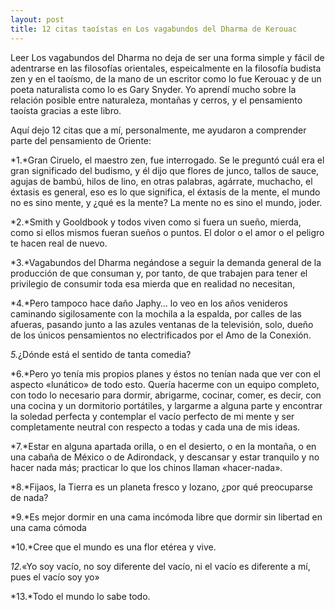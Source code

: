 ```yaml
---
layout: post
title: 12 citas taoístas en Los vagabundos del Dharma de Kerouac
---
```


Leer Los vagabundos del Dharma no deja de ser una forma simple y fácil de adentrarse en las filosofías orientales,
espeicalmente en la filosofía budista zen y en el taoísmo, de la mano de un escritor como lo fue Kerouac y de un poeta
naturalista como lo es Gary Snyder. Yo aprendí mucho sobre la relación posible entre naturaleza, montañas y cerros, y el 
pensamiento taoísta gracias a este libro. 

Aquí dejo 12 citas que a mí, personalmente, me ayudaron a comprender parte del pensamiento de Oriente:

*1.*Gran Ciruelo, el maestro zen, fue interrogado. Se le preguntó cuál era el gran significado del budismo,
y él dijo que flores de junco, tallos de sauce, agujas de bambú, hilos de lino, en otras palabras, agárrate,
muchacho, el éxtasis es general, eso es lo que significa, el éxtasis de la mente, el mundo no es sino mente, y 
¿qué es la mente? La mente no es sino el mundo, joder.

*2.*Smith y Gooldbook y todos viven como si fuera un sueño, mierda, como si ellos mismos fueran sueños o puntos. 
El dolor o el amor o el peligro te hacen real de nuevo.

*3.*Vagabundos del Dharma negándose a seguir la demanda general de la producción de que consuman y, por tanto, 
de que trabajen para tener el privilegio de consumir toda esa mierda que en realidad no necesitan,

*4.*Pero tampoco hace daño Japhy… lo veo en los años venideros caminando sigilosamente con la mochila a la espalda,
por calles de las afueras, pasando junto a las azules ventanas de la televisión, solo, dueño de los únicos pensamientos 
no electrificados por el Amo de la Conexión.

*5.*¿Dónde está el sentido de tanta comedia?

*6.*Pero yo tenía mis propios planes y éstos no tenían nada que ver con el aspecto «lunático» de todo esto. 
Quería hacerme con un equipo completo, con todo lo necesario para dormir, abrigarme, cocinar, comer, es decir, 
con una cocina y un dormitorio portátiles, y largarme a alguna parte y encontrar la soledad perfecta y contemplar 
el vacío perfecto de mi mente y ser completamente neutral con respecto a todas y cada una de mis ideas.

*7.*Estar en alguna apartada orilla, o en el desierto, o en la montaña, o en una cabaña de México o de Adirondack, 
y descansar y estar tranquilo y no hacer nada más; practicar lo que los chinos llaman «hacer-nada».

*8.*Fijaos, la Tierra es un planeta fresco y lozano, ¿por qué preocuparse de nada?

*9.*Es mejor dormir en una cama incómoda libre que dormir sin libertad en una cama cómoda

*10.*Cree que el mundo es una flor etérea y vive.

*12.*«Yo soy vacío, no soy diferente del vacío, ni el vacío es diferente a mí, pues el vacío soy yo»

*13.*Todo el mundo lo sabe todo.
